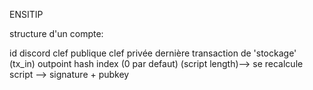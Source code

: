 ENSITIP

structure d'un compte:

  id discord
  clef publique
  clef privée
  dernière transaction de 'stockage' (tx_in)
    outpoint
      hash
      index (0 par defaut)
    (script length)--> se recalcule
    script --> signature + pubkey

